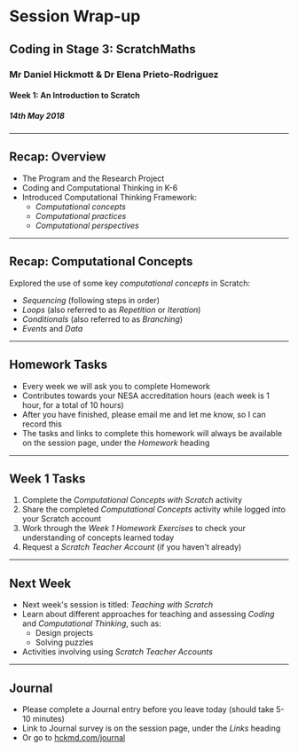 # Session Wrap-up

## Coding in Stage 3: ScratchMaths

### Mr Daniel Hickmott & Dr Elena Prieto-Rodriguez

#### Week 1: An Introduction to Scratch

##### 14th May 2018

---

## Recap: Overview

- The Program and the Research Project
- Coding and Computational Thinking in K-6
- Introduced Computational Thinking Framework:
	- *Computational concepts*
	- *Computational practices*
	- *Computational perspectives*

---

## Recap: Computational Concepts

Explored the use of some key *computational concepts* in Scratch:

- *Sequencing* (following steps in order)
- *Loops* (also referred to as *Repetition* or *Iteration*)
- *Conditionals* (also referred to as *Branching*)
- *Events* and *Data*

---

## Homework Tasks

- Every week we will ask you to complete Homework
- Contributes towards your NESA accreditation hours (each week is 1 hour, for a total of 10 hours)
- After you have finished, please email me and let me know, so I can record this
- The tasks and links to complete this homework will always be available on the session page, under the *Homework* heading 	

---

## Week 1 Tasks


1. Complete the *Computational Concepts with Scratch* activity
2. Share the completed *Computational Concepts* activity while logged into your Scratch account
3. Work through the *Week 1 Homework Exercises* to check your understanding of concepts learned today
4. Request a *Scratch Teacher Account* (if you haven't already)

---

## Next Week

- Next week's session is titled: *Teaching with Scratch*
- Learn about different approaches for teaching and assessing *Coding* and *Computational Thinking*, such as:
	- Design projects
	- Solving puzzles
- Activities involving using *Scratch Teacher Accounts*

---

## Journal

- Please complete a Journal entry before you leave today (should take 5-10 minutes)
- Link to Journal survey is on the session page, under the *Links* heading
- Or go to [hckmd.com/journal](hckmd.com/journal)







